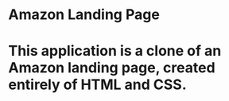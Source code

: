 ﻿# Amazon Landing Page
# This application is a clone of an Amazon landing page, created entirely of HTML and CSS.
